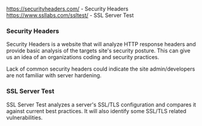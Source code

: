 https://securityheaders.com/ - Security Headers
https://www.ssllabs.com/ssltest/ - SSL Server Test

### Security Headers

Security Headers is a website that will analyze HTTP response headers and provide basic analysis of the targets site's security posture. This can give us an idea of an organizations coding and security practices. 

Lack of common security headers could indicate the site admin/developers are not familiar with server hardening.

### SSL Server Test

SSL Server Test analyzes a server's SSL/TLS configuration and compares it against current best practices. It will also identify some SSL/TLS related vulnerabilities.